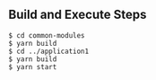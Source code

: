 ## Build and Execute Steps

```
$ cd common-modules
$ yarn build
$ cd ../application1
$ yarn build
$ yarn start
```

